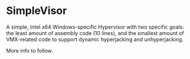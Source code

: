 # SimpleVisor
A simple, Intel x64 Windows-specific Hypervisor with two specific goals: the least amount of assembly code (10 lines), and the smallest amount of VMX-related code to support dynamic hyperjacking and unhyperjacking. 

More info to follow.
